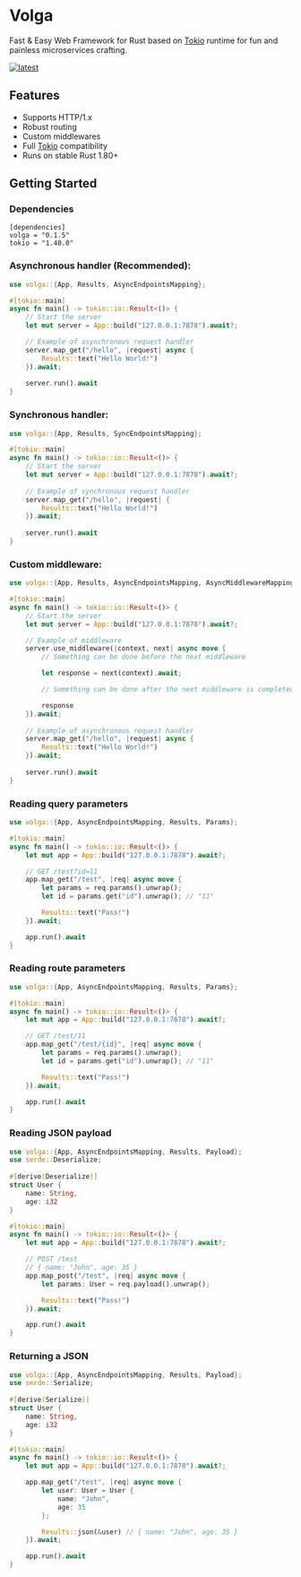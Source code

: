 # Volga
Fast & Easy Web Framework for Rust based on [Tokio](https://tokio.rs/) runtime for fun and painless microservices crafting.

[![latest](https://github.com/RomanEmreis/volga/actions/workflows/rust.yml/badge.svg)](https://github.com/RomanEmreis/volga/actions/workflows/rust.yml)
## Features
* Supports HTTP/1.x
* Robust routing
* Custom middlewares
* Full [Tokio](https://tokio.rs/) compatibility
* Runs on stable Rust 1.80+
## Getting Started
### Dependencies
```
[dependencies]
volga = "0.1.5"
tokio = "1.40.0"
```
### Asynchronous handler (Recommended):
```rust
use volga::{App, Results, AsyncEndpointsMapping};

#[tokio::main]
async fn main() -> tokio::io::Result<()> {
    // Start the server
    let mut server = App::build("127.0.0.1:7878").await?;

    // Example of asynchronous request handler
    server.map_get("/hello", |request| async {
        Results::text("Hello World!")
    }).await;
    
    server.run().await
}
```
### Synchronous handler:
```rust
use volga::{App, Results, SyncEndpointsMapping};

#[tokio::main]
async fn main() -> tokio::io::Result<()> {
    // Start the server
    let mut server = App::build("127.0.0.1:7878").await?;
    
    // Example of synchronous request handler
    server.map_get("/hello", |request| {
        Results::text("Hello World!")
    }).await;
    
    server.run().await
}
```
### Custom middleware:
```rust
use volga::{App, Results, AsyncEndpointsMapping, AsyncMiddlewareMapping};

#[tokio::main]
async fn main() -> tokio::io::Result<()> {
    // Start the server
    let mut server = App::build("127.0.0.1:7878").await?;

    // Example of middleware
    server.use_middleware(|context, next| async move {
        // Something can be done before the next middleware

        let response = next(context).await;

        // Something can be done after the next middleware is completed

        response
    }).await;
    
    // Example of asynchronous request handler
    server.map_get("/hello", |request| async {
        Results::text("Hello World!")
    }).await;
    
    server.run().await
}
```
### Reading query parameters
```rust
use volga::{App, AsyncEndpointsMapping, Results, Params};

#[tokio::main]
async fn main() -> tokio::io::Result<()> {
    let mut app = App::build("127.0.0.1:7878").await?;

    // GET /test?id=11
    app.map_get("/test", |req| async move {
        let params = req.params().unwrap();
        let id = params.get("id").unwrap(); // "11"

        Results::text("Pass!")
    }).await;

    app.run().await
}
```
### Reading route parameters
```rust
use volga::{App, AsyncEndpointsMapping, Results, Params};

#[tokio::main]
async fn main() -> tokio::io::Result<()> {
    let mut app = App::build("127.0.0.1:7878").await?;

    // GET /test/11
    app.map_get("/test/{id}", |req| async move {
        let params = req.params().unwrap();
        let id = params.get("id").unwrap(); // "11"

        Results::text("Pass!")
    }).await;

    app.run().await
}
```
### Reading JSON payload
```rust
use volga::{App, AsyncEndpointsMapping, Results, Payload};
use serde::Deserialize;
 
#[derive(Deserialize)]
struct User {
    name: String,
    age: i32
}

#[tokio::main]
async fn main() -> tokio::io::Result<()> {
    let mut app = App::build("127.0.0.1:7878").await?;

    // POST /test
    // { name: "John", age: 35 }
    app.map_post("/test", |req| async move {
        let params: User = req.payload().unwrap();

        Results::text("Pass!")
    }).await;

    app.run().await
}
```
### Returning a JSON
```rust
use volga::{App, AsyncEndpointsMapping, Results, Payload};
use serde::Serialize;
 
#[derive(Serialize)]
struct User {
    name: String,
    age: i32
}

#[tokio::main]
async fn main() -> tokio::io::Result<()> {
    let mut app = App::build("127.0.0.1:7878").await?;

    app.map_get("/test", |req| async move {
        let user: User = User {
            name: "John",
            age: 35
        };

        Results::json(&user) // { name: "John", age: 35 }
    }).await;

    app.run().await
}
```

